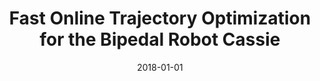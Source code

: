 ---
title: "Fast Online Trajectory Optimization for the Bipedal Robot Cassie"
collection: publications
permalink: /publication/2018-01-01-Fast-Online-Trajectory-Optimization-for-the-Bipedal-Robot-Cassie
date: 2018-01-01
venue: 'Robotics: Science and Systems'
citation: ' Taylor Apgar,  Patrick Clary,  <b>Kevin Green</b>,  Alan Fern,  Jonathan Hurst, &quot;Fast Online Trajectory Optimization for the Bipedal Robot Cassie.&quot; Robotics: Science and Systems, 2018.'
publication_type: 'inproceedings'
attached_video_url: 'https://youtu.be/av8xjJYQsvE'
bib_file_name: '2018-01-01-Fast-Online-Trajectory-Optimization-for-the-Bipedal-Robot-Cassie.bib'
---